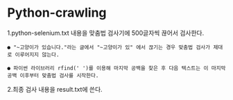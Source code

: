 # Python-crawling

1.python-selenium.txt 내용을 맞춤법 검사기에 500글자씩 끊어서 검사한다.

    ● "~고양이가 있습니다."라는 글에서 "~고양이가 있" 에서 끊기는 경우 맞춤법 검사가 제대로 이루어지지 않는다.
  
    ● 파이썬 라이브러리 rfind(' ')를 이용해 마지막 공백을 찾은 후 다음 텍스트는 이 마지막 공백 이후부터 맞춤법 검사를 시작한다.




2.최종 검사 내용을 result.txt에 쓴다.

